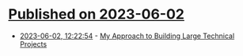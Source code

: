 # [Published on 2023-06-02](index.md)

* [2023-06-02, 12:22:54](https://lobste.rs/s/hjwidr/my_approach_building_large_technical) - [My Approach to Building Large Technical Projects](https://mitchellh.com/writing/building-large-technical-projects)
